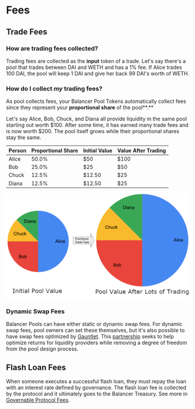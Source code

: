 # Fees

## Trade Fees

### How are trading fees collected?

Trading fees are collected as the **input** token of a trade. Let's say there's a pool that trades between DAI and WETH and has a 1% fee. If Alice trades 100 DAI, the pool will keep 1 DAI and give her back 99 DAI's worth of WETH.

### How do I collect _my_ trading fees?

As pool collects fees, your Balancer Pool Tokens automatically collect fees since they represent your **proportional share** of the pool**.** 

Let's say Alice, Bob, Chuck, and Diana all provide liquidity in the same pool starting out worth $100. After some time, it has earned many trade fees and is now worth $200. The pool itself grows while their proportional shares stay the same. 

| Person | Proportional Share  | Initial Value | Value After Trading |
| ------ | ------------------- | ------------- | ------------------- |
| Alice  | 50.0%               | $50           | $100                |
| Bob    | 25.0%               | $25           | $50                 |
| Chuck  | 12.5%               | $12.50        | $25                 |
| Diana  | 12.5%               | $12.50        | $25                 |

![](../../.gitbook/assets/screen-shot-2021-08-12-at-10.10.06-am.png)

### Dynamic Swap Fees

Balancer Pools can have either static or dynamic swap fees. For dynamic swap fees, pool owners can set these themselves, but it's also possible to have swap fees optimized by [Gauntlet](https://gauntlet.network). This [partnership](https://medium.com/gauntlet-networks/balancer-v2-pools-trading-fee-methodology-7a65df671b8c) seeks to help optimize returns for liquidity providers while removing a degree of freedom from the pool design process.

## Flash Loan Fees

When someone executes a successful flash loan, they must repay the loan with an interest rate defined by governance. The flash loan fee is collected by the protocol and it ultimately goes to the Balancer Treasury. See more in [Governable Protocol Fees](../governance/governable-protocol-fees.md).
